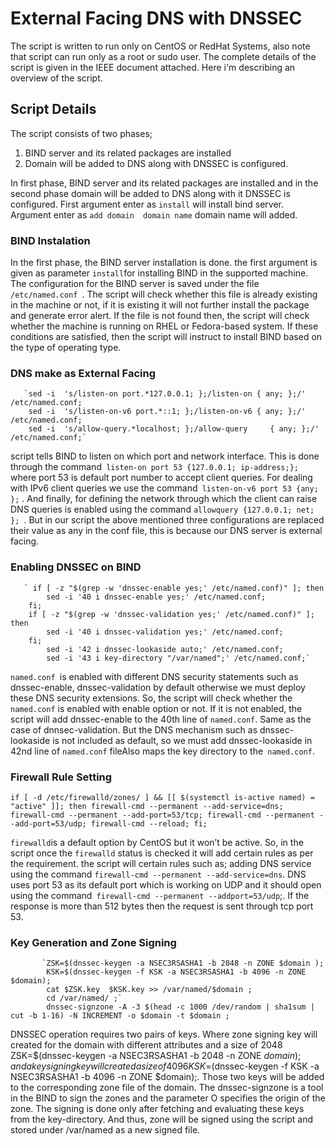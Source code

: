 # External Facing DNS with DNSSEC
The script is written to run only on CentOS or RedHat Systems, also note that script can run only as a root or sudo user.
The complete details of the script is given in the IEEE document attached. Here i'm describing an overview of the script.
## Script Details
The script consists of two phases; 
1. BIND server and its related packages are installed 
2. Domain will be added to DNS along with DNSSEC is configured. 

In first phase, BIND server and its related packages are installed and in the second phase domain will be added to DNS along with it DNSSEC is configured. First argument enter as `install`  will install bind server. Argument enter as `add domain  domain name` domain name will added.
### BIND Instalation
In the first phase, the BIND server installation is done.   the first argument is given as parameter `install`for installing BIND in the supported machine. The configuration for the BIND server is saved under the file `/etc/named.conf `. The script will check whether this file is already existing in the machine or not, if it is existing it will not further install the package and generate error alert. If the file is not found then, the script will check whether the machine is running on RHEL or Fedora-based system. If these conditions are satisfied, then the script will instruct to install BIND based on the type of operating type.
###  DNS make as External Facing
       `sed -i  's/listen-on port.*127.0.0.1; };/listen-on { any; };/' /etc/named.conf;
        sed -i  's/listen-on-v6 port.*::1; };/listen-on-v6 { any; };/' /etc/named.conf;
        sed -i  's/allow-query.*localhost; };/allow-query     { any; };/' /etc/named.conf;`
script tells BIND to listen on which port and network interface. This is done through the command` listen-on port 53 {127.0.0.1; ip-address;};` where port 53 is default port number to accept client queries. For dealing with IPv6 client queries we use the command` listen-on-v6 port 53 {any; };` .  And finally, for defining the network through which the client can raise DNS queries is enabled using the command `allowquery {127.0.0.1; net; }; `. But in our script the above mentioned three configurations are replaced their value as any in the conf file, this is because our DNS server is external facing.
### Enabling DNSSEC on BIND
       ` if [ -z "$(grep -w 'dnssec-enable yes;' /etc/named.conf)" ]; then 
            sed -i '40 i dnssec-enable yes;' /etc/named.conf;
        fi;
        if [ -z "$(grep -w 'dnssec-validation yes;' /etc/named.conf)" ]; then 
            sed -i '40 i dnssec-validation yes;' /etc/named.conf;
        fi;
            sed -i '42 i dnssec-lookaside auto;' /etc/named.conf;
            sed -i '43 i key-directory "/var/named";' /etc/named.conf;`
`named.conf `is enabled with different DNS security statements such as dnssec-enable, dnssec-validation by default otherwise we must deploy these DNS security extensions. So, the script will check whether the `named.conf` is enabled with enable option or not. If it is not enabled, the script will add dnssec-enable to the 40th line of `named.conf`. Same as the case of dnnsec-validation. But the DNS mechanism such as dnssec-lookaside is not included as default, so we must add dnssec-lookaside in 42nd line of `named.conf` fileAlso maps the key directory to the` named.conf`.

### Firewall Rule Setting
`if [ -d /etc/firewalld/zones/ ] && [[ $(systemctl is-active named) = "active" ]]; then
         firewall-cmd --permanent --add-service=dns;
         firewall-cmd --permanent --add-port=53/tcp;
         firewall-cmd --permanent --add-port=53/udp;
         firewall-cmd --reload;
 fi;`

`firewalld`is a default option by CentOS but it won’t be active. So, in the script once the `firewalld` status is checked it will add certain rules as per the requirement. the script will certain rules such as; adding DNS service using the command `firewall-cmd --permanent --add-service=dns`. DNS uses port 53 as its default port which is working on UDP and it should open using the command` firewall-cmd --permanent --addport=53/udp`;. If the response is more than 512 bytes then the request is sent through tcp port 53.

### Key Generation and Zone Signing
           `ZSK=$(dnssec-keygen -a NSEC3RSASHA1 -b 2048 -n ZONE $domain );
            KSK=$(dnssec-keygen -f KSK -a NSEC3RSASHA1 -b 4096 -n ZONE $domain);
            cat $ZSK.key  $KSK.key >> /var/named/$domain ;
            cd /var/named/ ;`
            dnssec-signzone -A -3 $(head -c 1000 /dev/random | sha1sum | cut -b 1-16) -N INCREMENT -o $domain -t $domain ;
DNSSEC operation requires two pairs of keys. Where zone signing key will created for the domain with different attributes and a size of  2048 ZSK=$(dnssec-keygen -a NSEC3RSASHA1 -b 2048 -n ZONE $domain ); and a key signing key will created a size of 4096 KSK=$(dnssec-keygen -f KSK -a NSEC3RSASHA1 -b 4096 -n ZONE $domain);. Those two keys will be added to the corresponding zone file of the domain. The dnssec-signzone is a tool in the BIND to sign the zones and the parameter O specifies the origin of the zone. The signing is done only after fetching and evaluating these keys from the key-directory. And thus, zone will be signed using the script and stored under /var/named as a new signed file.
        


